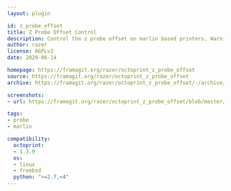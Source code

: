 ```yaml
---
layout: plugin

id: z_probe_offset
title: Z Probe Offset Control
description: Control the z probe offset on marlin based printers. Warning: this plugin is on its early stage of developpement. Use with caution and please report any issues on the git repository. Improvement suggestions are welcome as well.
author: razer
license: AGPLv3
date: 2020-06-14

homepage: https://framagit.org/razer/octoprint_z_probe_offset
source: https://framagit.org/razer/octoprint_z_probe_offset
archive: https://framagit.org/razer/octoprint_z_probe_offset/-/archive/latest/octoprint_z_probe_offset-latest.zip

screenshots:
- url: https://framagit.org/razer/octoprint_z_probe_offset/blob/master/screenshots/z_probe_offset_control.png

tags:
- probe
- marlin

compatibility:
  octoprint:
  - 1.3.9
  os:
  - linux
  - freebsd
  python: ">=2.7,<4"
---
```

